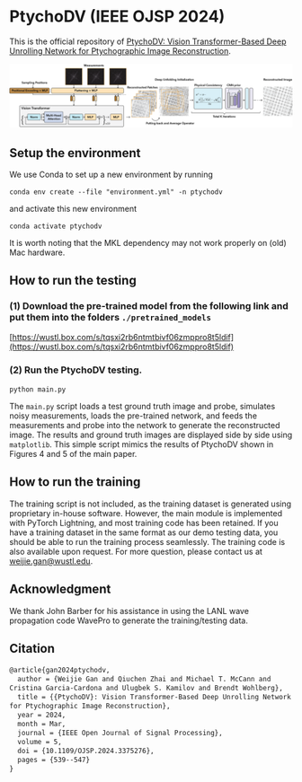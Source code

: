 # PtychoDV (IEEE OJSP 2024)

This is the official repository of [PtychoDV: Vision Transformer-Based Deep Unrolling Network for Ptychographic Image Reconstruction](https://arxiv.org/abs/2310.07504).

![](./fig/fig_method.png)

## Setup the environment
We use Conda to set up a new environment by running 

```
conda env create --file "environment.yml" -n ptychodv
```

and activate this new environment

```
conda activate ptychodv
```

It is worth noting that the MKL dependency may not work properly on (old) Mac hardware.

## How to run the testing

### (1) Download the pre-trained model from the following link and put them into the folders `./pretrained_models`

[https://wustl.box.com/s/tqsxi2rb6ntmtbivf06zmppro8t5ldif](https://wustl.box.com/s/tqsxi2rb6ntmtbivf06zmppro8t5ldif)

### (2) Run the PtychoDV testing.

```
python main.py
```

The `main.py` script loads a test ground truth image and probe, simulates noisy measurements, loads the pre-trained network, and feeds the measurements and probe into the network to generate the reconstructed image. The results and ground truth images are displayed side by side using `matplotlib`. This simple script mimics the results of PtychoDV shown in Figures 4 and 5 of the main paper.

## How to run the training

The training script is not included, as the training dataset is generated using proprietary in-house software. However, the main module is implemented with PyTorch Lightning, and most training code has been retained. If you have a training dataset in the same format as our demo testing data, you should be able to run the training process seamlessly. The training code is also available upon request. For more question, please contact us at weijie.gan@wustl.edu.


## Acknowledgment

We thank John Barber for his assistance in using the LANL wave propagation code WavePro to generate the training/testing data.

## Citation

```
@article{gan2024ptychodv,
  author = {Weijie Gan and Qiuchen Zhai and Michael T. McCann and Cristina Garcia-Cardona and Ulugbek S. Kamilov and Brendt Wohlberg},
  title = {{PtychoDV}: Vision Transformer-Based Deep Unrolling Network for Ptychographic Image Reconstruction},
  year = 2024,
  month = Mar,
  journal = {IEEE Open Journal of Signal Processing},
  volume = 5,
  doi = {10.1109/OJSP.2024.3375276},
  pages = {539--547}
}
```
